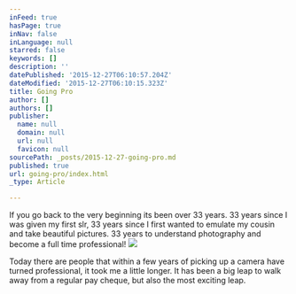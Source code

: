 ```yaml
---
inFeed: true
hasPage: true
inNav: false
inLanguage: null
starred: false
keywords: []
description: ''
datePublished: '2015-12-27T06:10:57.204Z'
dateModified: '2015-12-27T06:10:15.323Z'
title: Going Pro
author: []
authors: []
publisher:
  name: null
  domain: null
  url: null
  favicon: null
sourcePath: _posts/2015-12-27-going-pro.md
published: true
url: going-pro/index.html
_type: Article

---
```

If you go back to the very beginning its been over 33 years. 33 years since I was given my first slr, 33 years since I first wanted to emulate my cousin and take beautiful pictures. 33 years to understand photography and become a full time professional!
![](https://the-grid-user-content.s3-us-west-2.amazonaws.com/32c4dc61-f19e-4af9-a179-3085f18b8cf3.jpg)

Today there are people that within a few years of picking up a camera have turned professional, it took me a little longer. It has been a big leap to walk away from a regular pay cheque, but also the most exciting leap.